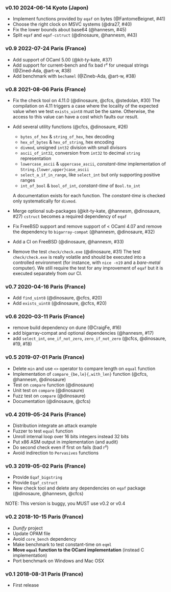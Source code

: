 ### v0.10 2024-06-14 Kyoto (Japon)

- Implement functions provided by `eqaf` on bytes (@FantomeBeignet, #41)
- Choose the right clock on MSVC systems (@dra27, #40)
- Fix the lower bounds about base64 (@hannesm, #45)
- Split `eqaf` and `eqaf-cstruct` (@dinosaure, @hannesm, #43)

### v0.9 2022-07-24 Paris (France)

- Add support of OCaml 5.00 (@kit-ty-kate, #37)
- Add support for current-bench and fix bad r² for unequal strings (@Zined-Ada, @art-w, #38)
- Add benchmark with `bechamel` (@Zineb-Ada, @art-w, #38)

### v0.8 2021-08-06 Paris (France)

- Fix the check tool on 4.11.0 (@dinosaure, @cfcs, @stedolan, #30)
  The compilation on 4.11 triggers a case where the locality of the expected
  value when we test `exists_uint8` must be the same. Otherwise, the access to
  this value can have a cost which faults our result.
- Add several utility functions (@cfcs, @dinosaure, #26)
  * `bytes_of_hex` & `string_of_hex`, hex decoding
  * `hex_of_bytes` & `hex_of_string`, hex encoding
  * `divmod`, unsigned `int32` division with small divisors
  * `ascii_of_int32`, conversion from `int32` to decimal `string`
    representation
  * `lowercase_ascii` & `uppercase_ascii`, _constant-time_ implementation of
    `String.{lower,upper}case_ascii`
  * `select_a_if_in_range`, like `select_int` but only supporting positive
    ranges
  * `int_of_bool` & `bool_of_int`, _constant-time_ of `Bool.to_int`

  A documentation exists for each function. The _constant-time_ is checked only
  systematically for `divmod`.
- Merge optional sub-packages (@kit-ty-kate, @hannesm, @dinosaure, #27)
  `cstruct` becomes a required dependency of `eqaf`
- Fix FreeBSD support and remove support of < OCaml 4.07 and remove the
  dependency to `bigarray-compat` (@hannesm, @dinosaure, #32)
- Add a CI on FreeBSD (@dinosaure, @hannesm, #33)
- Remove the test `check/check.exe` (@dinosaure, #31)
  The test `check/check.exe` is really volatile and should be executed into a
  controlled environment (for instance, with `nice -n19` and a _bare-metal_
  computer). We still require the test for any improvement of `eqaf` but it is
  executed separately from our CI.

### v0.7 2020-04-16 Paris (France)

- Add `find_uint8` (@dinosaure, @cfcs, #20)
- Add `exists_uint8` (@dinosaure, @cfcs, #20)

### v0.6 2020-03-11 Paris (France)

- remove build dependency on dune (@CraigFe, #16)
- add bigarray-compat and optional dependencies (@hannesm, #17)
- add `select_int`, `one_if_not_zero`, `zero_if_not_zero` (@cfcs, @dinosaure, #19, #18)

### v0.5 2019-07-01 Paris (France)

- Delete `min` and use `<>` operator to compare length on `equal` function
- Implementation of `compare_{be,le}{,with_len}` function (@cfcs, @hannesm, @dinosaure)
- Test on `compare` function (@dinosaure)
- Unit test on `compare` (@dinosaure)
- Fuzz test on `compare` (@dinosaure)
- Documentation (@dinosaure, @cfcs)

### v0.4 2019-05-24 Paris (France)

- Distribution integrate an attack example
- Fuzzer to test `equal` function
- Unroll internal loop over 16 bits integers instead 32 bits
- Put x86 ASM output in implementation (and audit)
- Do second check even if first on fails (bad r²)
- Avoid indirection to `Pervasives` functions

### v0.3 2019-05-02 Paris (France)

- Provide `Eqaf_bigstring`
- Provide `Eqaf_cstruct`
- New check tool and delete any dependencies on `eqaf` package (@dinosaure, @hannesm, @cfcs)

NOTE: This version is buggy, you MUST use v0.2 or v0.4

### v0.2 2018-10-15 Paris (France)

* _Dunify_ project
* Update OPAM file
* Avoid `core_bench` dependency
* Make benchmark to test constant-time on `eqml`
* __Move `equal` function to the OCaml implementation__ (instead C implementation)
* Port benchmark on Windows and Mac OSX

### v0.1 2018-08-31 Paris (France)

* First release
